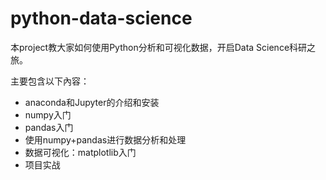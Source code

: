 # python-data-science

本project教大家如何使用Python分析和可视化数据，开启Data Science科研之旅。


主要包含以下內容：

- anaconda和Jupyter的介绍和安装
- numpy入门
- pandas入门
- 使用numpy+pandas进行数据分析和处理
- 数据可视化：matplotlib入门
- 项目实战

